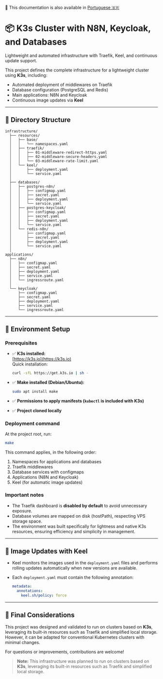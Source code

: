 📘 This documentation is also available in [Portuguese 🇧🇷](README_PT-BR.MD)

# 📦 K3s Cluster with N8N, Keycloak, and Databases

Lightweight and automated infrastructure with Traefik, Keel, and continuous update support.

This project defines the complete infrastructure for a lightweight cluster using **K3s**, including:

- Automated deployment of middlewares on Traefik
- Database configuration (PostgreSQL and Redis)
- Main applications: N8N and Keycloak
- Continuous image updates via **Keel**

---

## 📁 Directory Structure

```plaintext
infrastructure/
  ├── resources/
  │   ├── base/
  │   │   └── namespaces.yaml
  │   ├── traefik/
  │   │   ├── 01-middleware-redirect-https.yaml
  │   │   ├── 02-middleware-secure-headers.yaml
  │   │   └── 03-middleware-rate-limit.yaml
  │   └── keel/
  │       ├── deployment.yaml
  │       └── service.yaml
  │
  ├── databases/
  │   ├── postgres-n8n/
  │   │   ├── configmap.yaml
  │   │   ├── secret.yaml
  │   │   ├── deployment.yaml
  │   │   └── service.yaml
  │   ├── postgres-keycloak/
  │   │   ├── configmap.yaml
  │   │   ├── secret.yaml
  │   │   ├── deployment.yaml
  │   │   └── service.yaml
  │   └── redis-n8n/
  │       ├── configmap.yaml
  │       ├── secret.yaml
  │       ├── deployment.yaml
  │       └── service.yaml
  │
applications/
  ├── n8n/
  │   ├── configmap.yaml
  │   ├── secret.yaml
  │   ├── deployment.yaml
  │   ├── service.yaml
  │   └── ingressroute.yaml
  │
  └── keycloak/
      ├── configmap.yaml
      ├── secret.yaml
      ├── deployment.yaml
      ├── service.yaml
      └── ingressroute.yaml
```

---

## 🚀 Environment Setup

### Prerequisites

- ✅ **K3s installed:**  
  [https://k3s.io](https://k3s.io)  
  Quick installation:

  ```bash
  curl -sfL https://get.k3s.io | sh -
  ```

- ✅ **Make installed (Debian/Ubuntu):**

  ```bash
  sudo apt install make
  ```

- ✅ **Permissions to apply manifests (`kubectl` is included with K3s)**

- ✅ **Project cloned locally**

### Deployment command

At the project root, run:

```bash
make
```

This command applies, in the following order:

1. Namespaces for applications and databases
2. Traefik middlewares
3. Database services with configmaps
4. Applications (N8N and Keycloak)
5. Keel (for automatic image updates)

### Important notes

- The Traefik dashboard is **disabled by default** to avoid unnecessary exposure.
- Database volumes are mapped on disk (hostPath), respecting VPS storage space.
- The environment was built specifically for lightness and native K3s resources, ensuring efficiency and simplicity in management.

---

## 🔄 Image Updates with Keel

- Keel monitors the images used in the `deployment.yaml` files and performs rolling updates automatically when new versions are available.
- Each `deployment.yaml` must contain the following annotation:

  ```yaml
  metadata:
    annotations:
      keel.sh/policy: force
  ```

---

## 📌 Final Considerations

This project was designed and validated to run on clusters based on **K3s**, leveraging its built-in resources such as Traefik and simplified local storage. However, it can be adapted for conventional Kubernetes clusters with minimal changes.

For questions or improvements, contributions are welcome!

> **Note:** This infrastructure was planned to run on clusters based on **K3s**, leveraging its built-in resources such as Traefik and simplified local storage.
